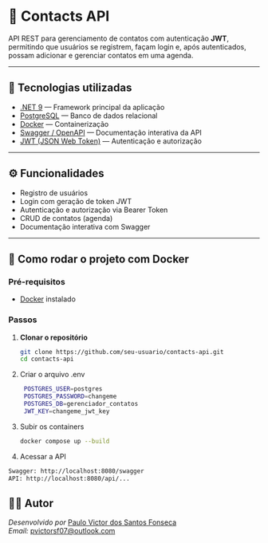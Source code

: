 # 📇 Contacts API

API REST para gerenciamento de contatos com autenticação **JWT**, permitindo que usuários se registrem, façam login e, após autenticados, possam adicionar e gerenciar contatos em uma agenda.

---

## 🚀 Tecnologias utilizadas

- [.NET 9](https://dotnet.microsoft.com/) — Framework principal da aplicação  
- [PostgreSQL](https://www.postgresql.org/) — Banco de dados relacional  
- [Docker](https://www.docker.com/) — Containerização  
- [Swagger / OpenAPI](https://swagger.io/) — Documentação interativa da API  
- [JWT (JSON Web Token)](https://jwt.io/) — Autenticação e autorização  

---

## ⚙️ Funcionalidades

- Registro de usuários  
- Login com geração de token JWT  
- Autenticação e autorização via Bearer Token  
- CRUD de contatos (agenda)  
- Documentação interativa com Swagger  

---

## 🐳 Como rodar o projeto com Docker

### Pré-requisitos
- [Docker](https://www.docker.com/get-started) instalado  

### Passos

1. **Clonar o repositório**
   ```bash
   git clone https://github.com/seu-usuario/contacts-api.git
   cd contacts-api
   ```
2. Criar o arquivo .env
   ```bash
    POSTGRES_USER=postgres
    POSTGRES_PASSWORD=changeme
    POSTGRES_DB=gerenciador_contatos
    JWT_KEY=changeme_jwt_key
    ```
3. Subir os containers
   ```bash
   docker compose up --build
    ```
4. Acessar a API
  ```bash
  Swagger: http://localhost:8080/swagger
  API: http://localhost:8080/api/...
   ```
## 👨‍💻 Autor

*Desenvolvido por* [Paulo Victor dos Santos Fonseca](https://github.com/victor0psf)  
*Email:* pvictorsf07@outlook.com
